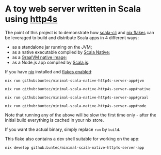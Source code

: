 # A toy web server written in Scala using [http4s](https://http4s.org/)

The point of this project is to demonstrate how [scala-cli](https://scala-cli.virtuslab.org/)
and [nix flakes](https://nixos.wiki/wiki/Flakes) can be leveraged to build and distribute
Scala apps in 4 different ways:
 - as a standalone jar running on the JVM;
 - as a native executable compiled by [Scala Native](https://scala-native.org/en/latest/);
 - as a [GraalVM native image](https://www.graalvm.org/latest/reference-manual/native-image/);
 - as a Node.js app compiled by [Scala.js](https://www.scala-js.org/).

If you have [nix](https://nixos.org/download.html) installed and [flakes enabled](https://nixos.wiki/wiki/Flakes#Enable_flakes):

```shell
nix run github:buntec/minimal-scala-native-http4s-server-app#jvm

nix run github:buntec/minimal-scala-native-http4s-server-app#native

nix run github:buntec/minimal-scala-native-http4s-server-app#graal

nix run github:buntec/minimal-scala-native-http4s-server-app#node
```

Note that running any of the above will be slow the first time only -
after the initial build everything is cached in your nix store.

If you want the actual binary, simply replace `run` by `build`.

This flake also contains a dev shell suitable for working on the app:
```shell
nix develop github:buntec/minimal-scala-native-http4s-server-app
```
